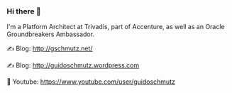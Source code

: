 ### Hi there 👋

I'm a Platform Architect at Trivadis, part of Accenture, as well as an Oracle Groundbreakers Ambassador. 

✍️ Blog: http://gschmutz.net/

✍️ Blog: http://guidoschmutz.wordpress.com

🎥 Youtube: https://www.youtube.com/user/guidoschmutz


